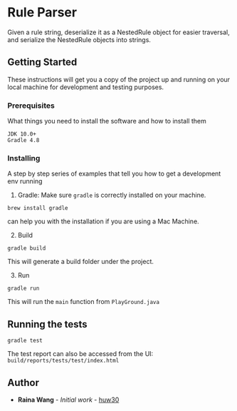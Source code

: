 # Rule Parser

Given a rule string, deserialize it as a NestedRule object for easier traversal, and serialize the NestedRule objects into strings.

## Getting Started

These instructions will get you a copy of the project up and running on your local machine for development and testing purposes.

### Prerequisites

What things you need to install the software and how to install them

```
JDK 10.0+
Gradle 4.8
```

### Installing

A step by step series of examples that tell you how to get a development env running

1. Gradle: Make sure `gradle` is correctly installed on your machine.

```
brew install gradle
```

can help you with the installation if you are using a Mac Machine.

2. Build

```
gradle build
```

This will generate a build folder under the project.

3. Run

```
gradle run
```

This will run the `main` function from `PlayGround.java`

## Running the tests

```
gradle test
```

The test report can also be accessed from the UI:
`build/reports/tests/test/index.html`


## Author

* **Raina Wang** - *Initial work* - [huw30](https://github.com/huw30)
